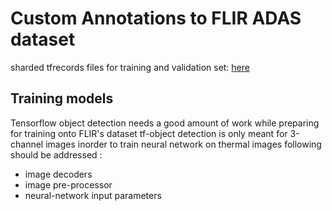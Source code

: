 # Custom Annotations to FLIR ADAS dataset
sharded tfrecords files for training and validation set: [here](https://drive.google.com/file/d/1NpnIgFlnmsYf1ucyTeMuBb5clvNhA7c6/view?usp=drivesdk)

## Training models
Tensorflow object detection needs a good amount of work while preparing for training onto FLIR's dataset
tf-object detection is only meant for 3-channel images inorder to train neural network on thermal images following should be addressed :
<ul>
  <li>image decoders</li>
  <li>image pre-processor</li>
  <li>neural-network input parameters</li>
</ul>
 
